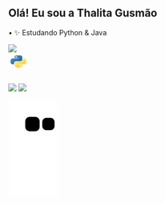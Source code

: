 ## Olá! Eu sou a Thalita Gusmão

• ✨ Estudando Python & Java
 


<div> 
  <a href="https://github.com/ThalitaGusmao">
  <img height="180em" src="https://github-readme-stats.vercel.app/api?username=ThalitaGusmao&show_icons=true&theme=dracula&include_all_commits=true&count_private=true"/>
</div>
  
  <img align="center" alt="Thalita-Python" height="30" width="40" src="https://raw.githubusercontent.com/devicons/devicon/master/icons/python/python-original.svg">
  
  ##
  
<div>
 <a href="https://www.linkedin.com/in/thalita-gusmão-5abb82200" target="_blank"><img src="https://img.shields.io/badge/-LinkedIn-%230077B5?style=for-the-badge&logo=linkedin&logoColor=white" target="_blank"></a> 
  <a href = "mailto:thalitagusmaosilveira@gmail.com"><img src="https://img.shields.io/badge/-Gmail-%23333?style=for-the-badge&logo=gmail&logoColor=white" target="_blank"></a>

![Snake animation](https://github.com/ThalitaGusmao/ThalitaGusmao/blob/output/github-contribution-grid-snake.svg)
 
</div>
